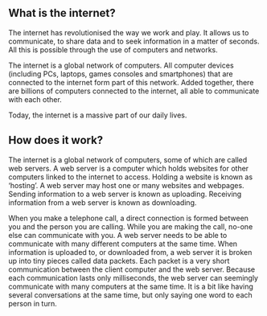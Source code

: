 ## What is the internet?

The internet has revolutionised the way we work and play. It allows us to communicate, to share data and to seek information in a matter of seconds. All this is possible through the use of computers and networks.

The internet is a global network of computers. All computer devices (including PCs, laptops, games consoles and smartphones) that are connected to the internet form part of this network. Added together, there are billions of computers connected to the internet, all able to communicate with each other.

Today, the internet is a massive part of our daily lives.

## How does it work?

The internet is a global network of computers, some of which are called web servers. A web server is a computer which holds websites for other computers linked to the internet to access. Holding a website is known as ‘hosting’. A web server may host one or many websites and webpages. Sending information to a web server is known as uploading. Receiving information from a web server is known as downloading.

When you make a telephone call, a direct connection is formed between you and the person you are calling. While you are making the call, no-one else can communicate with you. A web server needs to be able to communicate with many different computers at the same time. When information is uploaded to, or downloaded from, a web server it is broken up into tiny pieces called data packets. Each packet is a very short communication between the client computer and the web server. Because each communication lasts only milliseconds, the web server can seemingly communicate with many computers at the same time. It is a bit like having several conversations at the same time, but only saying one word to each person in turn.
